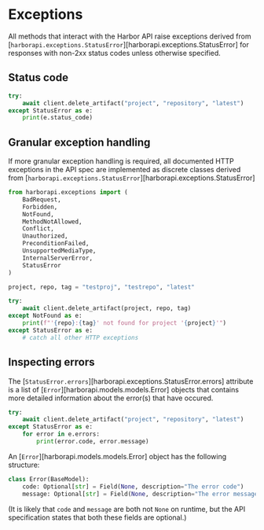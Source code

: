 # Exceptions

All methods that interact with the Harbor API raise exceptions derived from [`harborapi.exceptions.StatusError`][harborapi.exceptions.StatusError] for responses with non-2xx status codes unless otherwise specified.

## Status code

```py
try:
    await client.delete_artifact("project", "repository", "latest")
except StatusError as e:
    print(e.status_code)
```

## Granular exception handling

If more granular exception handling is required, all documented HTTP exceptions in the API spec are implemented as discrete classes derived from [`harborapi.exceptions.StatusError`][harborapi.exceptions.StatusError]

```py
from harborapi.exceptions import (
    BadRequest,
    Forbidden,
    NotFound,
    MethodNotAllowed,
    Conflict,
    Unauthorized,
    PreconditionFailed,
    UnsupportedMediaType,
    InternalServerError,
    StatusError
)

project, repo, tag = "testproj", "testrepo", "latest"

try:
    await client.delete_artifact(project, repo, tag)
except NotFound as e:
    print(f"'{repo}:{tag}' not found for project '{project}'")
except StatusError as e:
    # catch all other HTTP exceptions
```

## Inspecting errors

The [`StatusError.errors`][harborapi.exceptions.StatusError.errors] attribute is a list of [`Error`][harborapi.models.models.Error] objects that contains more detailed information about the error(s) that have occured.

```py
try:
    await client.delete_artifact("project", "repository", "latest")
except StatusError as e:
    for error in e.errors:
        print(error.code, error.message)
```

An [`Error`][harborapi.models.models.Error] object has the following structure:

```py
class Error(BaseModel):
    code: Optional[str] = Field(None, description="The error code")
    message: Optional[str] = Field(None, description="The error message")
```

(It is likely that `code` and `message` are both not `None` on runtime, but the API specification states that both these fields are optional.)
